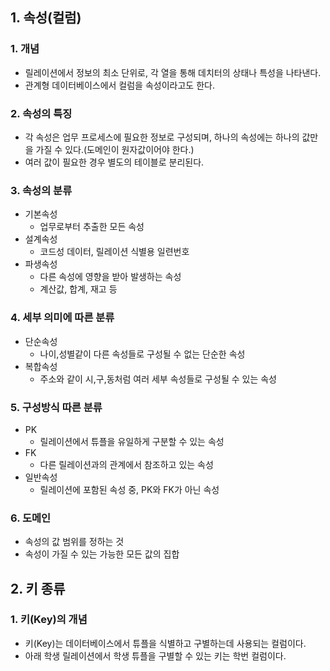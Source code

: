 ## 1. 속성(컬럼)
### 1. 개념
- 릴레이션에서 정보의 최소 단위로, 각 열을 통해 데치터의 상태나 특성을 나타낸다.
- 관계형 데이터베이스에서 컬럼을 속성이라고도 한다.

### 2. 속성의 특징
- 각 속성은 업무 프로세스에 필요한 정보로 구성되며, 하나의 속성에는 하나의 값만을 가질 수 있다.(도메인이 원자값이어야 한다.)
- 여러 값이 필요한 경우 별도의 테이블로 분리된다.

### 3. 속성의 분류
- 기본속성
  - 업무로부터 추출한 모든 속성
- 설계속성
  - 코드성 데이터, 릴레이션 식별용 일련번호
- 파생속성
  - 다른 속성에 영향을 받아 발생하는 속성
  - 계산값, 합계, 재고 등

### 4. 세부 의미에 따른 분류
- 단순속성
  - 나이,성별같이 다른 속성들로 구성될 수 없는 단순한 속성
- 복합속성
  - 주소와 같이 시,구,동처럼 여러 세부 속성들로 구성될 수 있는 속성

### 5. 구성방식 따른 분류
- PK
  - 릴레이션에서 튜플을 유일하게 구분할 수 있는 속성
- FK
  - 다른 릴레이션과의 관계에서 참조하고 있는 속성
- 일반속성
  - 릴레이션에 포함된 속성 중, PK와 FK가 아닌 속성

### 6. 도메인
- 속성의 값 범위를 정하는 것
- 속성이 가질 수 있는 가능한 모든 값의 집합

## 2. 키 종류
### 1. 키(Key)의 개념
- 키(Key)는 데이터베이스에서 튜플을 식별하고 구별하는데 사용되는 컬럼이다.
- 아래 학생 릴레이션에서 학생 튜플을 구별할 수 있는 키는 학번 컬럼이다.